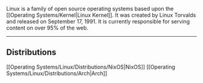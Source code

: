 Linux is a family of open source operating systems based upon the [[Operating Systems/Kernel|Linux Kernel]]. It was created by Linux Torvalds and released on September 17, 1991. It is currently responsible for serving content on over 95% of the web.

---

## Distributions

[[Operating Systems/Linux/Distributions/NixOS|NixOS]]
[[Operating Systems/Linux/Distributions/Arch|Arch]]